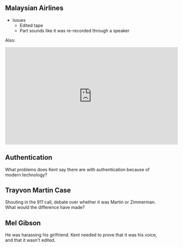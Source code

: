 ## Malaysian Airlines 

* Issues
    * Edited tape
    * Part sounds like it was re-recorded through a speaker

Also: 

<iframe width="560" height="315" src="https://www.youtube.com/embed/7-SofI70ea4" title="YouTube video player" frameborder="0" allow="accelerometer; autoplay; clipboard-write; encrypted-media; gyroscope; picture-in-picture" allowfullscreen></iframe>

## Authentication

What problems does Kent say there are with authentication because of modern technology? 

## Trayvon Martin Case

Shouting in the 911 call, debate over whether it was Martin or Zimmerman. What would the difference have made? 

## Mel Gibson 

He was harassing his girlfriend. Kent needed to prove that it was his voice, and that it wasn't edited. 

